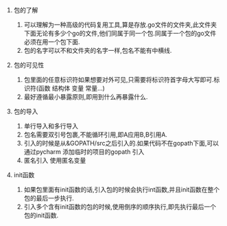 1.  包的了解

    1.  可以理解为一种高级的代码复用工具,算是存放.go文件的文件夹,此文件夹下面无论有多少个go的文件,他们同属于同一个包.同属于一个包的go文件必须在用一个包下面.
    2.  包的名字可以不和文件夹的名字一样,包名不能有中横线.

2.  包的可见性

    1.  包里面的任意标识符如果想要对外可见,只需要将标识符首字母大写即可.标识符(函数 结构体 变量 常量...)
    2.  最好遵循最小暴露原则,即用到什么再暴露什么.

3.  包的导入

    1.  单行导入和多行导入
    2.  包名需要双引号包裹,不能循环引用,即A应用B,B引用A.
    3.  引入的时候是从&GOPATH/src之后引入的.如果代码不在gopath下面,可以通过pycharm 添加临时的项目的gopath 引入
    4.  匿名引入  使用匿名变量

4.  init函数

    1.  如果包里面有init函数的话,引入包的时候会执行int函数,并且init函数在整个包的最后一步执行.
    2.  引入多个含有init函数的包的时候,使用倒序的顺序执行,即先执行最后一个包的init函数.

    

